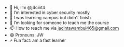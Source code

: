 - 👋 Hi, I’m @j4cint4
- 👀 I’m interested in cyber security mostly 
- 🌱 I was learning campus but didn't finish
- 💞️ I’m looking for someone to teach me the course
- 📫 How to reach me via jacintawambui465@gmail.com
- 😄 Pronouns: JW
- ⚡ Fun fact: am a fast learner 

<!---
j4cint4/j4cint4 is a ✨ special ✨ repository because its `README.md` (this file) appears on your GitHub profile.
You can click the Preview link to take a look at your changes.
--->
